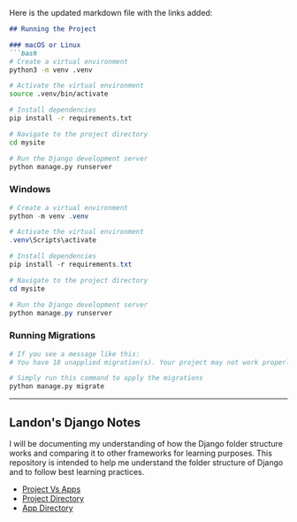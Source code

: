 Here is the updated markdown file with the links added:

```markdown
## Running the Project

### macOS or Linux
```bash
# Create a virtual environment
python3 -m venv .venv

# Activate the virtual environment
source .venv/bin/activate

# Install dependencies
pip install -r requirements.txt

# Navigate to the project directory
cd mysite

# Run the Django development server
python manage.py runserver
```

### Windows
```powershell
# Create a virtual environment
python -m venv .venv

# Activate the virtual environment
.venv\Scripts\activate

# Install dependencies
pip install -r requirements.txt

# Navigate to the project directory
cd mysite

# Run the Django development server
python manage.py runserver
```

### Running Migrations
```bash
# If you see a message like this:
# You have 18 unapplied migration(s). Your project may not work properly until you apply the migrations for app(s): admin, auth, contenttypes, sessions.

# Simply run this command to apply the migrations
python manage.py migrate
```

---

## Landon's Django Notes

I will be documenting my understanding of how the Django folder structure works and comparing it to other frameworks for learning purposes. This repository is intended to help me understand the folder structure of Django and to follow best learning practices.
- [Project Vs Apps](PROJECTVSAPPS.md)
- [Project Directory](PROJECTDIRECTORY.md)
- [App Directory](APPDIRECTORY.md)
